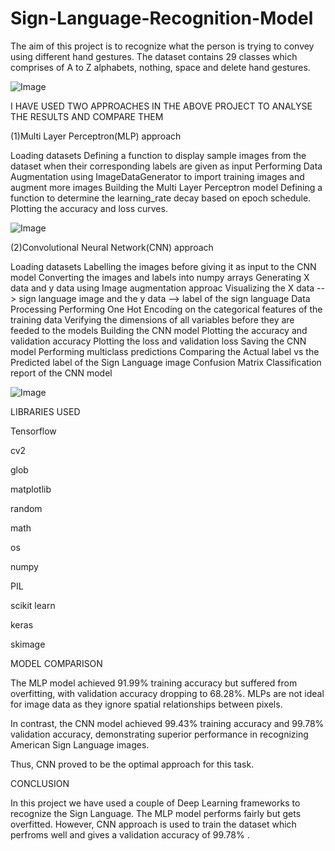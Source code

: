 # Sign-Language-Recognition-Model

The aim of this project is to recognize what the person is trying to convey using different hand gestures. The dataset contains 29 classes which comprises of A to Z alphabets, nothing, space and delete hand gestures.

![Image](https://github.com/user-attachments/assets/374f0b08-f4ed-4464-95f3-0f801ee6265b)




 I HAVE USED TWO APPROACHES IN THE ABOVE PROJECT TO ANALYSE THE RESULTS AND COMPARE THEM

 

 (1)Multi Layer Perceptron(MLP) approach




Loading datasets
Defining a function to display sample images from the dataset when their corresponding labels are given as input
Performing Data Augmentation using ImageDataGenerator to import training images and augment more images
Building the Multi Layer Perceptron model
Defining a function to determine the learning_rate decay based on epoch schedule.
Plotting the accuracy and loss curves.

![Image](https://github.com/user-attachments/assets/e2b90f6f-1640-4c4f-9ff3-9fab904b2252)




(2)Convolutional Neural Network(CNN) approach

Loading datasets
Labelling the images before giving it as input to the CNN model
Converting the images and labels into numpy arrays
Generating X data and y data using Image augmentation approac
Visualizing the X data --> sign language image and the y data --> label of the sign language
Data Processing
Performing One Hot Encoding on the categorical features of the training data
Verifying the dimensions of all variables before they are feeded to the models
Building the CNN model
Plotting the accuracy and validation accuracy
Plotting the loss and validation loss
Saving the CNN model
Performing multiclass predictions
Comparing the Actual label vs the Predicted label of the Sign Language image
Confusion Matrix
Classification report of the CNN model


![Image](https://github.com/user-attachments/assets/7dc5986c-5b23-4e4a-8c1e-38626effe504)





LIBRARIES USED

Tensorflow

cv2

glob

matplotlib

random

math

os

numpy

PIL

scikit learn

keras

skimage









MODEL COMPARISON


The MLP model achieved 91.99% training accuracy but suffered from overfitting, with validation accuracy dropping to 68.28%. MLPs are not ideal for image data as they ignore spatial relationships between pixels.

In contrast, the CNN model achieved 99.43% training accuracy and 99.78% validation accuracy, demonstrating superior performance in recognizing American Sign Language images.

Thus, CNN proved to be the optimal approach for this task.










CONCLUSION





In this project we have used a couple of Deep Learning frameworks to recognize the Sign Language. The MLP model performs fairly but gets overfitted. However, CNN approach is used to train the dataset which perfroms well and gives a validation accuracy of 99.78% .





















